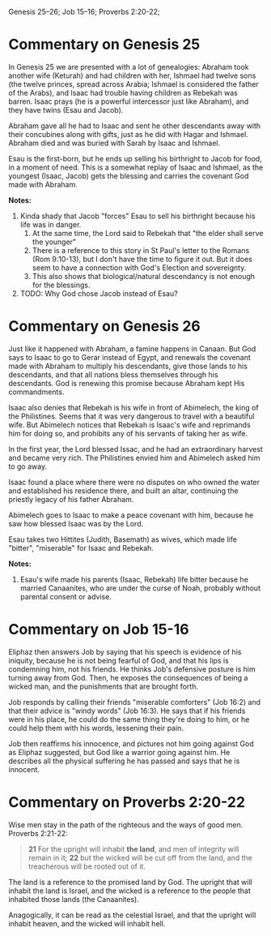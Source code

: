 Genesis 25–26; Job 15–16; Proverbs 2:20-22;
# Commentary on Genesis 25

In Genesis 25 we are presented with a lot of genealogies: Abraham took another wife (Keturah) and had children with her, Ishmael had twelve sons (the twelve princes, spread across Arabia; Ishmael is considered the father of the Arabs), and Isaac had trouble having children as Rebekah was barren. Isaac prays (he is a powerful intercessor just like Abraham), and they have twins (Esau and Jacob).

Abraham gave all he had to Isaac and sent he other descendants away with their concubines along with gifts, just as he did with Hagar and Ishmael. Abraham died and was buried with Sarah by Isaac and Ishmael.

Esau is the first-born, but he ends up selling his birthright to Jacob for food, in a moment of need. This is a somewhat replay of Isaac and Ishmael, as the youngest (Isaac, Jacob) gets the blessing and carries the covenant God made with Abraham.

**Notes:**
1. Kinda shady that Jacob "forces" Esau to sell his birthright because his life was in danger.
	1. At the same time, the Lord said to Rebekah that "the elder shall serve the younger"
	2. There is a reference to this story in St Paul's letter to the Romans (Rom 9:10-13), but I don't have the time to figure it out. But it does seem to have a connection with God's Election and sovereignty. 
	3. This also shows that biological/natural descendancy is not enough for the blessings.
2. TODO: Why God chose Jacob instead of Esau?
# Commentary on Genesis 26

Just like it happened with Abraham, a famine happens in Canaan. But God says to Isaac to go to Gerar instead of Egypt, and renewals the covenant made with Abraham to multiply his descendants, give those lands to his descendants, and that all nations bless themselves through his descendants. God is renewing this promise because Abraham kept His commandments.

Isaac also denies that Rebekah is his wife in front of Abimelech, the king of the Philistines. Seems that it was very dangerous to travel with a beautiful wife. But Abimelech notices that Rebekah is Isaac's wife and reprimands him for doing so, and prohibits any of his servants of taking her as wife.

In the first year, the Lord blessed Issac, and he had an extraordinary harvest and became very rich. The Philistines envied him and Abimelech asked him to go away.

Isaac found a place where there were no disputes on who owned the water and established his residence there, and built an altar, continuing the priestly legacy of his father Abraham.

Abimelech goes to Isaac to make a peace covenant with him, because he saw how blessed Isaac was by the Lord.

Esau takes two Hittites (Judith, Basemath) as wives, which made life "bitter", "miserable" for Isaac and Rebekah.

**Notes:**
1. Esau's wife made his parents (Isaac, Rebekah) life bitter because he married Canaanites, who are under the curse of Noah, probably without parental consent or advise.

# Commentary on Job 15-16

Eliphaz then answers Job by saying that his speech is evidence of his iniquity, because he is not being fearful of God, and that his lips is condemning him, not his friends. He thinks Job's defensive posture is him turning away from God. Then, he exposes the consequences of being a wicked man, and the punishments that are brought forth.

Job responds by calling their friends "miserable comforters" (Job 16:2) and that their advice is "windy words" (Job 16:3). He says that if his friends were in his place, he could do the same thing they're doing to him, or he could help them with his words, lessening their pain.

Job then reaffirms his innocence, and pictures not him going against God as Eliphaz suggested, but God like a warrior going against him. He describes all the physical suffering he has passed and says that he is innocent. 
# Commentary on Proverbs 2:20-22

Wise men stay in the path of the righteous and the ways of good men. Proverbs 2:21-22:

>**21** For the upright will inhabit **the land**, and men of integrity will remain in it;
>**22** but the wicked will be cut off from the land, and the treacherous will be rooted out of it.

The land is a reference to the promised land by God. The upright that will inhabit the land is Israel, and the wicked is a reference to the people that inhabited those lands (the Canaanites).

Anagogically, it can be read as the celestial Israel, and that the upright will inhabit heaven, and the wicked will inhabit hell.